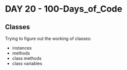 # DAY 20 - 100-Days_of_Code

## Classes
Trying to figure out the working of classes:
- instances
- methods
- class methods
- class variables
